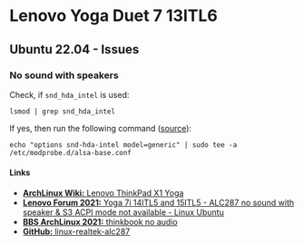 # Lenovo Yoga Duet 7 13ITL6 

## Ubuntu 22.04 - Issues

### No sound with speakers
Check, if `snd_hda_intel` is used:
```
lsmod | grep snd_hda_intel
```

If yes, then run the following command ([source](https://askubuntu.com/a/1406739)):
```
echo "options snd-hda-intel model=generic" | sudo tee -a /etc/modprobe.d/alsa-base.conf
```

#### Links
* [**ArchLinux Wiki:** Lenovo ThinkPad X1 Yoga](https://wiki.archlinux.org/title/Lenovo_ThinkPad_X1_Yoga_(Gen_3)#Manual_method)
* [**Lenovo Forum 2021:** Yoga 7i 14ITL5 and 15ITL5 - ALC287 no sound with speaker & S3 ACPI mode not available - Linux Ubuntu](https://forums.lenovo.com/t5/Lenovo-Yoga-Series-Notebooks/Yoga-7i-14ITL5-and-15ITL5-ALC287-no-sound-with-speaker-S3-ACPI-mode-not-available-Linux-Ubuntu/m-p/5077334?page=1#5323234)
* [**BBS ArchLinux 2021:** thinkbook no audio](https://bbs.archlinux.org/viewtopic.php?id=266180)
* [**GitHub:** linux-realtek-alc287](https://github.com/thiagotei/linux-realtek-alc287)

